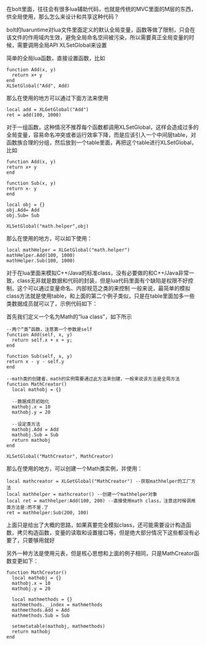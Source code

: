 在bolt里面，往往会有很多lua辅助代码，也就是传统的MVC里面的M层的东西，供全局使用，那么怎么来设计和共享这种代码？

bolt的luaruntime对lua文件里面定义的默认全局变量，函数等做了限制，只会在该文件的作用域内生效，避免全局命名空间被污染，所以需要真正全局变量的时候，需要调用全局API XLSetGlobal来设置

简单的全局lua函数，直接设置函数，比如
```
function Add(x, y)
  return x+ y
end
XLSetGlobal("Add", Add)
```

那么在使用的地方可以通过下面方法来使用
```
local add = XLGetGlobal("Add")
ret = add(100, 1000)
```

对于一组函数，这种情况不推荐每个函数都调用XLSetGlobal，这样会造成过多的全局变量，容易命名冲突或者运行效率下降，而是应该引入一个中间层table，对函数族合理的分组，然后放到一个table里面，再把这个table进行XLSetGlobal，比如

```
function Add(x, y)
return x+ y
end

function Sub(x, y)
return x- y
end

local obj = {}
obj.Add= Add
obj.Sub= Sub
 
XLSetGlobal("math.helper",obj)
```

那么在使用的地方，可以如下使用：
```
local mathHelper = XLGetGlobal("math.helper")
mathHelper.Add(100, 1000)
mathHelper.Sub(100, 1000)
```

对于在lua里面来模拟C++/Java的标准class，没有必要做的和C++/Java非常一致，class无非就是数据和代码的封装，但是lua代码里面有个缺陷是权限不好控制，这个可以通过变量命名、内部规范之类的来控制
一般来说，最简单的模拟class方法就是使用table，和上面的第二个例子类似，只是在table里面加多一些类数据成员就可以了，示例代码如下：

首先我们定义一个名为Math的“lua class”，如下所示
```
--两个“类”函数，注意第一个参数是self
function Add(self, x, y)
  return self.x + x + y;
end
        
function Sub(self, x, y)
return x - y - self.y
end

--math类的创建者，math的实例需要通过此方法来创建，一般来说该方法是全局方法
function MathCreator()
  local mathobj = {}

  --数据成员初始化
  mathobj.x = 10
  mathobj.y = 20

  --设定类方法
  mathobj.Add = Add
  mathobj.Sub = Sub     
  return mathobj
end
        
XLSetGlobal("MathCreator", MathCreator)
```

那么在使用的地方，可以创建一个Math类实例，并使用：
```
local mathcreator = XLGetGlobal("MathCreator") --获取mathhelper的工厂方法
local mathhelper = mathcreator() --创建一个mathhelper对象
local ret = mathhelper:Add(100, 200) --直接使用math class，注意这时候调用类方法是:而不是.了
ret = mathhelper:Sub(200, 100)
```

上面只是给出了大概的思路，如果真要完全模拟class，还可能需要设计构造函数，拷贝构造函数，变量的读取和设置接口等，但是绝大部分情况下这些都没有必要了，只要够用就好

另外一种方法是使用元表，但是核心思想和上面的例子相同，只是MathCreator函数变更如下：
```
function MathCreator()
  local mathobj = {}
  mathobj.x = 10
  mathobj.y = 20

  local mathmethods = {}
  mathmethods.__index = mathmethods
  mathmethods.Add = Add
  mathmethods.Sub = Sub

  setmetatable(mathobj, mathmethods)
  return mathobj
end
```